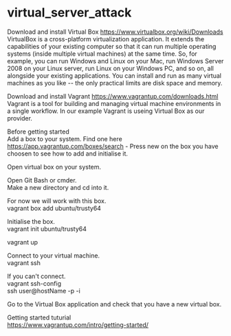 # virtual_server_attack

Download and install Virtual Box https://www.virtualbox.org/wiki/Downloads  
VirtualBox is a cross-platform virtualization application. It extends the capabilities of your existing computer so that it can run multiple operating systems (inside multiple virtual machines) at the same time. So, for example, you can run Windows and Linux on your Mac, run Windows Server 2008 on your Linux server, run Linux on your Windows PC, and so on, all alongside your existing applications. You can install and run as many virtual machines as you like -- the only practical limits are disk space and memory.  

Download and install Vagrant https://www.vagrantup.com/downloads.html  
Vagrant is a tool for building and managing virtual machine environments in a single workflow. In our example Vagrant is useing Virtual Box as our provider.  

Before getting started  
Add a box to your system. Find one here https://app.vagrantup.com/boxes/search - Press new on the box you have choosen to see how to add and initialise it.  

Open virtual box on your system.  

Open Git Bash or cmder.  
Make a new directory and cd into it.  

For now we will work with this box.  
vagrant box add ubuntu/trusty64  

Initialise the box.  
vagrant init ubuntu/trusty64  

vagrant up  

Connect to your virtual machine.  
vagrant ssh  

If you can't connect.  
vagrant ssh-config  
ssh user@hostName -p <portNumber> -i <IdentityFilePath>  

Go to the Virtual Box application and check that you have a new virtual box.  

Getting started tuturial  
https://www.vagrantup.com/intro/getting-started/  
